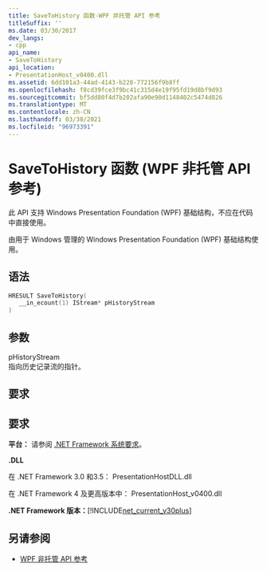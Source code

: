 ```yaml
---
title: SaveToHistory 函数-WPF 非托管 API 参考
titleSuffix: ''
ms.date: 03/30/2017
dev_langs:
- cpp
api_name:
- SaveToHistory
api_location:
- PresentationHost_v0400.dll
ms.assetid: 6dd101a3-44ad-4143-b228-772156f9b8ff
ms.openlocfilehash: f8cd39fce3f9bc41c315d4e19f95fd19d8bf9d93
ms.sourcegitcommit: bf5dd80f4d7b202afa90e90d1148402c5474d826
ms.translationtype: MT
ms.contentlocale: zh-CN
ms.lasthandoff: 03/30/2021
ms.locfileid: "96973391"
---
```

# <a name="savetohistory-function-wpf-unmanaged-api-reference"></a>SaveToHistory 函数 (WPF 非托管 API 参考) 
此 API 支持 Windows Presentation Foundation (WPF) 基础结构，不应在代码中直接使用。  
  
 由用于 Windows 管理的 Windows Presentation Foundation (WPF) 基础结构使用。  
  
## <a name="syntax"></a>语法  
  
```cpp  
HRESULT SaveToHistory(  
   __in_ecount(1) IStream* pHistoryStream  
)  
```  
  
## <a name="parameters"></a>参数  
 pHistoryStream  
 指向历史记录流的指针。  
  
## <a name="requirements"></a>要求  
  
## <a name="requirements"></a>要求  
 **平台：** 请参阅 [.NET Framework 系统要求](/dotnet/framework/get-started/system-requirements)。  
  
 **.DLL**  
  
 在 .NET Framework 3.0 和3.5： PresentationHostDLL.dll  
  
 在 .NET Framework 4 及更高版本中： PresentationHost_v0400.dll  
  
 **.NET Framework 版本：**[!INCLUDE[net_current_v30plus](../../../includes/net-current-v30plus-md.md)]  
  
## <a name="see-also"></a>另请参阅

- [WPF 非托管 API 参考](wpf-unmanaged-api-reference.md)
